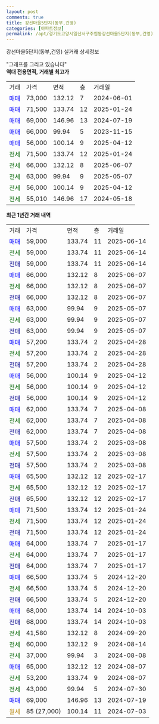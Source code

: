 ```yaml
---
layout: post
comments: true
title: 강선마을5단지(동부,건영)
categories: [아파트정보]
permalink: /apt/경기도고양시일산서구주엽동강선마을5단지(동부,건영)
---
```


강선마을5단지(동부,건영) 실거래 상세정보

<script type="text/javascript">
  google.charts.load('current', {'packages':['line', 'corechart']});
  google.charts.setOnLoadCallback(drawChart);

  function drawChart() {
    var data = new google.visualization.DataTable();
    data.addColumn('date', '거래일');
    data.addColumn('number', "매매");
    data.addColumn('number', "전세");
    data.addColumn('number', "전매");

    data.addRows([[new Date(Date.parse("2025-06-14")), 59000, null, null], [new Date(Date.parse("2025-06-14")), null, 59000, null], [new Date(Date.parse("2025-06-14")), null, null, 59000], [new Date(Date.parse("2025-06-07")), 66000, null, null], [new Date(Date.parse("2025-06-07")), null, 66000, null], [new Date(Date.parse("2025-06-07")), null, null, 66000], [new Date(Date.parse("2025-05-07")), 63000, null, null], [new Date(Date.parse("2025-05-07")), null, 63000, null], [new Date(Date.parse("2025-05-07")), null, null, 63000], [new Date(Date.parse("2025-04-28")), 57200, null, null], [new Date(Date.parse("2025-04-28")), null, 57200, null], [new Date(Date.parse("2025-04-28")), null, null, 57200], [new Date(Date.parse("2025-04-12")), 56000, null, null], [new Date(Date.parse("2025-04-12")), null, 56000, null], [new Date(Date.parse("2025-04-12")), null, null, 56000], [new Date(Date.parse("2025-04-08")), 62000, null, null], [new Date(Date.parse("2025-04-08")), null, 62000, null], [new Date(Date.parse("2025-04-08")), null, null, 62000], [new Date(Date.parse("2025-03-08")), 57500, null, null], [new Date(Date.parse("2025-03-08")), null, 57500, null], [new Date(Date.parse("2025-03-08")), null, null, 57500], [new Date(Date.parse("2025-02-17")), 65500, null, null], [new Date(Date.parse("2025-02-17")), null, 65500, null], [new Date(Date.parse("2025-02-17")), null, null, 65500], [new Date(Date.parse("2025-01-24")), 71500, null, null], [new Date(Date.parse("2025-01-24")), null, 71500, null], [new Date(Date.parse("2025-01-24")), null, null, 71500], [new Date(Date.parse("2025-01-17")), 64000, null, null], [new Date(Date.parse("2025-01-17")), null, 64000, null], [new Date(Date.parse("2025-01-17")), null, null, 64000], [new Date(Date.parse("2024-12-20")), 66500, null, null], [new Date(Date.parse("2024-12-20")), null, 66500, null], [new Date(Date.parse("2024-12-20")), null, null, 66500], [new Date(Date.parse("2024-10-03")), 68000, null, null], [new Date(Date.parse("2024-10-03")), null, null, 68000], [new Date(Date.parse("2024-09-20")), null, 41580, null], [new Date(Date.parse("2024-08-14")), null, 60000, null], [new Date(Date.parse("2024-08-08")), null, 37000, null], [new Date(Date.parse("2024-08-07")), 65000, null, null], [new Date(Date.parse("2024-08-07")), null, 53200, null], [new Date(Date.parse("2024-07-30")), null, 43000, null], [new Date(Date.parse("2024-07-19")), 69000, null, null], [new Date(Date.parse("2024-07-03")), null, null, null]]);

    var options = {
      hAxis: {
        format: 'yyyy/MM/dd'
      },    
      lineWidth: 0,
      pointsVisible: true,    
      title: '최근 1년간 유형별 실거래가 분포',
      legend: { position: 'bottom' }
    };

    var formatter = new google.visualization.NumberFormat({pattern:'###,###'} );
    formatter.format(data, 1);
    formatter.format(data, 2);
    
    setTimeout(function() {
        var chart = new google.visualization.LineChart(document.getElementById('columnchart_material'));
        chart.draw(data, (options));
        document.getElementById('loading').style.display = 'none';
    }, 200);
  }
</script>


<div id="loading" style="z-index:20; display: block; margin-left: 0px">"그래프를 그리고 있습니다"</div>
<div id="columnchart_material" style="width: 95%; margin-left: 0px; display: block"></div>
<!-- contents start -->
<b>역대 전용면적, 거래별 최고가</b>
<table class="sortable">
    <tr>
      <td>거래</td>
      <td>가격</td>
      <td>면적</td>
      <td>층</td>
      <td>거래일</td>
    </tr>
        <tr>
          <td><a style="color: blue">매매</a></td>
          <td>73,000</td>
          <td>132.12</td>
          <td>7</td>
          <td>2024-06-01</td>
        </tr>            <tr>
          <td><a style="color: blue">매매</a></td>
          <td>71,500</td>
          <td>133.74</td>
          <td>12</td>
          <td>2025-01-24</td>
        </tr>            <tr>
          <td><a style="color: blue">매매</a></td>
          <td>69,000</td>
          <td>146.96</td>
          <td>13</td>
          <td>2024-07-19</td>
        </tr>            <tr>
          <td><a style="color: blue">매매</a></td>
          <td>66,000</td>
          <td>99.94</td>
          <td>5</td>
          <td>2023-11-15</td>
        </tr>            <tr>
          <td><a style="color: blue">매매</a></td>
          <td>56,000</td>
          <td>100.14</td>
          <td>9</td>
          <td>2025-04-12</td>
        </tr>        
        <tr>
              <td><a style="color: darkgreen">전세</a></td>
              <td>71,500</td>
              <td>133.74</td>
              <td>12</td>
              <td>2025-01-24</td>
            </tr>            <tr>
              <td><a style="color: darkgreen">전세</a></td>
              <td>66,000</td>
              <td>132.12</td>
              <td>8</td>
              <td>2025-06-07</td>
            </tr>            <tr>
              <td><a style="color: darkgreen">전세</a></td>
              <td>63,000</td>
              <td>99.94</td>
              <td>9</td>
              <td>2025-05-07</td>
            </tr>            <tr>
              <td><a style="color: darkgreen">전세</a></td>
              <td>56,000</td>
              <td>100.14</td>
              <td>9</td>
              <td>2025-04-12</td>
            </tr>            <tr>
              <td><a style="color: darkgreen">전세</a></td>
              <td>55,010</td>
              <td>146.96</td>
              <td>17</td>
              <td>2024-05-18</td>
            </tr>        
    
</table>

<b>최근 1년간 거래 내역</b>

<table class="sortable">
    <tr>
      <td>거래</td>
      <td>가격</td>
      <td>면적</td>
      <td>층</td>
      <td>거래일</td>
    </tr>
    <tr>
      <td><a style="color: blue">매매</a></td>
      <td>59,000</td>
      <td>133.74</td>
      <td>11</td>
      <td>2025-06-14</td>
    </tr>          <tr>
      <td><a style="color: darkgreen">전세</a></td>
      <td>59,000</td>
      <td>133.74</td>
      <td>11</td>
      <td>2025-06-14</td>
    </tr>          <tr>
      <td><a style="color: darkblue">전매</a></td>
      <td>59,000</td>
      <td>133.74</td>
      <td>11</td>
      <td>2025-06-14</td>
    </tr>          <tr>
      <td><a style="color: blue">매매</a></td>
      <td>66,000</td>
      <td>132.12</td>
      <td>8</td>
      <td>2025-06-07</td>
    </tr>          <tr>
      <td><a style="color: darkgreen">전세</a></td>
      <td>66,000</td>
      <td>132.12</td>
      <td>8</td>
      <td>2025-06-07</td>
    </tr>          <tr>
      <td><a style="color: darkblue">전매</a></td>
      <td>66,000</td>
      <td>132.12</td>
      <td>8</td>
      <td>2025-06-07</td>
    </tr>          <tr>
      <td><a style="color: blue">매매</a></td>
      <td>63,000</td>
      <td>99.94</td>
      <td>9</td>
      <td>2025-05-07</td>
    </tr>          <tr>
      <td><a style="color: darkgreen">전세</a></td>
      <td>63,000</td>
      <td>99.94</td>
      <td>9</td>
      <td>2025-05-07</td>
    </tr>          <tr>
      <td><a style="color: darkblue">전매</a></td>
      <td>63,000</td>
      <td>99.94</td>
      <td>9</td>
      <td>2025-05-07</td>
    </tr>          <tr>
      <td><a style="color: blue">매매</a></td>
      <td>57,200</td>
      <td>133.74</td>
      <td>2</td>
      <td>2025-04-28</td>
    </tr>          <tr>
      <td><a style="color: darkgreen">전세</a></td>
      <td>57,200</td>
      <td>133.74</td>
      <td>2</td>
      <td>2025-04-28</td>
    </tr>          <tr>
      <td><a style="color: darkblue">전매</a></td>
      <td>57,200</td>
      <td>133.74</td>
      <td>2</td>
      <td>2025-04-28</td>
    </tr>          <tr>
      <td><a style="color: blue">매매</a></td>
      <td>56,000</td>
      <td>100.14</td>
      <td>9</td>
      <td>2025-04-12</td>
    </tr>          <tr>
      <td><a style="color: darkgreen">전세</a></td>
      <td>56,000</td>
      <td>100.14</td>
      <td>9</td>
      <td>2025-04-12</td>
    </tr>          <tr>
      <td><a style="color: darkblue">전매</a></td>
      <td>56,000</td>
      <td>100.14</td>
      <td>9</td>
      <td>2025-04-12</td>
    </tr>          <tr>
      <td><a style="color: blue">매매</a></td>
      <td>62,000</td>
      <td>133.74</td>
      <td>7</td>
      <td>2025-04-08</td>
    </tr>          <tr>
      <td><a style="color: darkgreen">전세</a></td>
      <td>62,000</td>
      <td>133.74</td>
      <td>7</td>
      <td>2025-04-08</td>
    </tr>          <tr>
      <td><a style="color: darkblue">전매</a></td>
      <td>62,000</td>
      <td>133.74</td>
      <td>7</td>
      <td>2025-04-08</td>
    </tr>          <tr>
      <td><a style="color: blue">매매</a></td>
      <td>57,500</td>
      <td>133.74</td>
      <td>2</td>
      <td>2025-03-08</td>
    </tr>          <tr>
      <td><a style="color: darkgreen">전세</a></td>
      <td>57,500</td>
      <td>133.74</td>
      <td>2</td>
      <td>2025-03-08</td>
    </tr>          <tr>
      <td><a style="color: darkblue">전매</a></td>
      <td>57,500</td>
      <td>133.74</td>
      <td>2</td>
      <td>2025-03-08</td>
    </tr>          <tr>
      <td><a style="color: blue">매매</a></td>
      <td>65,500</td>
      <td>132.12</td>
      <td>12</td>
      <td>2025-02-17</td>
    </tr>          <tr>
      <td><a style="color: darkgreen">전세</a></td>
      <td>65,500</td>
      <td>132.12</td>
      <td>12</td>
      <td>2025-02-17</td>
    </tr>          <tr>
      <td><a style="color: darkblue">전매</a></td>
      <td>65,500</td>
      <td>132.12</td>
      <td>12</td>
      <td>2025-02-17</td>
    </tr>          <tr>
      <td><a style="color: blue">매매</a></td>
      <td>71,500</td>
      <td>133.74</td>
      <td>12</td>
      <td>2025-01-24</td>
    </tr>          <tr>
      <td><a style="color: darkgreen">전세</a></td>
      <td>71,500</td>
      <td>133.74</td>
      <td>12</td>
      <td>2025-01-24</td>
    </tr>          <tr>
      <td><a style="color: darkblue">전매</a></td>
      <td>71,500</td>
      <td>133.74</td>
      <td>12</td>
      <td>2025-01-24</td>
    </tr>          <tr>
      <td><a style="color: blue">매매</a></td>
      <td>64,000</td>
      <td>133.74</td>
      <td>7</td>
      <td>2025-01-17</td>
    </tr>          <tr>
      <td><a style="color: darkgreen">전세</a></td>
      <td>64,000</td>
      <td>133.74</td>
      <td>7</td>
      <td>2025-01-17</td>
    </tr>          <tr>
      <td><a style="color: darkblue">전매</a></td>
      <td>64,000</td>
      <td>133.74</td>
      <td>7</td>
      <td>2025-01-17</td>
    </tr>          <tr>
      <td><a style="color: blue">매매</a></td>
      <td>66,500</td>
      <td>133.74</td>
      <td>5</td>
      <td>2024-12-20</td>
    </tr>          <tr>
      <td><a style="color: darkgreen">전세</a></td>
      <td>66,500</td>
      <td>133.74</td>
      <td>5</td>
      <td>2024-12-20</td>
    </tr>          <tr>
      <td><a style="color: darkblue">전매</a></td>
      <td>66,500</td>
      <td>133.74</td>
      <td>5</td>
      <td>2024-12-20</td>
    </tr>          <tr>
      <td><a style="color: blue">매매</a></td>
      <td>68,000</td>
      <td>133.74</td>
      <td>14</td>
      <td>2024-10-03</td>
    </tr>          <tr>
      <td><a style="color: darkblue">전매</a></td>
      <td>68,000</td>
      <td>133.74</td>
      <td>14</td>
      <td>2024-10-03</td>
    </tr>          <tr>
      <td><a style="color: darkgreen">전세</a></td>
      <td>41,580</td>
      <td>132.12</td>
      <td>8</td>
      <td>2024-09-20</td>
    </tr>          <tr>
      <td><a style="color: darkgreen">전세</a></td>
      <td>60,000</td>
      <td>132.12</td>
      <td>9</td>
      <td>2024-08-14</td>
    </tr>          <tr>
      <td><a style="color: darkgreen">전세</a></td>
      <td>37,000</td>
      <td>99.94</td>
      <td>3</td>
      <td>2024-08-08</td>
    </tr>          <tr>
      <td><a style="color: blue">매매</a></td>
      <td>65,000</td>
      <td>132.12</td>
      <td>12</td>
      <td>2024-08-07</td>
    </tr>          <tr>
      <td><a style="color: darkgreen">전세</a></td>
      <td>53,200</td>
      <td>133.74</td>
      <td>9</td>
      <td>2024-08-07</td>
    </tr>          <tr>
      <td><a style="color: darkgreen">전세</a></td>
      <td>43,000</td>
      <td>99.94</td>
      <td>5</td>
      <td>2024-07-30</td>
    </tr>          <tr>
      <td><a style="color: blue">매매</a></td>
      <td>69,000</td>
      <td>146.96</td>
      <td>13</td>
      <td>2024-07-19</td>
    </tr>          <tr>
      <td><a style="color: darkgoldenrod">월세</a></td>
      <td>85 (27,000)</td>
      <td>100.14</td>
      <td>11</td>
      <td>2024-07-03</td>
    </tr>      </table>
<!-- contents end -->    

